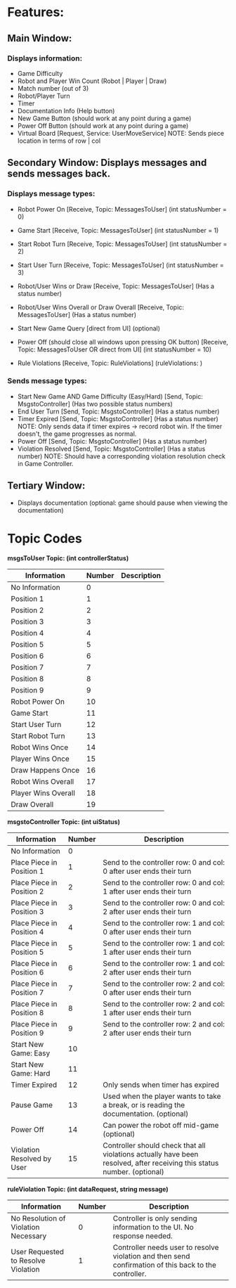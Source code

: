 # Features:

## Main Window:
### Displays information:
  - Game Difficulty 
  - Robot and Player Win Count (Robot | Player | Draw) 
  - Match number (out of 3)
  - Robot/Player Turn
  - Timer
  - Documentation Info (Help button)
  - New Game Button (should work at any point during a game)
  - Power Off Button (should work at any point during a game) 
  - Virtual Board [Request, Service: UserMoveService] NOTE: Sends piece location in terms of row | col  
  

## Secondary Window: Displays messages and sends messages back.
### Displays message types:
  - Robot Power On [Receive, Topic: MessagesToUser] (int statusNumber = 0)
  - Game Start [Receive, Topic: MessagesToUser] (int statusNumber = 1)
  - Start Robot Turn [Receive, Topic: MessagesToUser] (int statusNumber = 2)
  - Start User Turn [Receive, Topic: MessagesToUser] (int statusNumber = 3)
  - Robot/User Wins or Draw [Receive, Topic: MessagesToUser] (Has a status number)
  - Robot/User Wins Overall or Draw Overall [Receive, Topic: MessagesToUser] (Has a status number)
  - Start New Game Query [direct from UI] (optional)
  - Power Off (should close all windows upon pressing OK button) [Receive, Topic: MessagesToUser OR direct from UI] (int statusNumber = 10)
  
  - Rule Violations [Receive, Topic: RuleViolations] (ruleViolations: )
### Sends message types:
  - Start New Game AND Game Difficulty (Easy/Hard) [Send, Topic: MsgstoController] (Has two possible status numbers)
  - End User Turn [Send, Topic: MsgstoController] (Has a status number)
  - Timer Expired [Send, Topic: MsgstoController] (Has a status number) NOTE: Only sends data if timer expires -> record robot win. If the timer doesn't, the game progresses as normal.
  - Power Off [Send, Topic: MsgstoController] (Has a status number)
  - Violation Resolved [Send, Topic: MsgstoController] (Has a status number) NOTE: Should have a corresponding violation resolution check in Game Controller.
  
## Tertiary Window:
  - Displays documentation (optional: game should pause when viewing the documentation)  
 
 
# Topic Codes
**msgsToUser Topic: (int controllerStatus)**

| **Information**     | **Number** | **Description** |
|---------------------|------------|-----------------|
| No Information      | 0          |                 |
| Position 1          | 1          |                 |
| Position 2          | 2          |                 |
| Position 3          | 3          |                 |
| Position 4          | 4          |                 |
| Position 5          | 5          |                 |
| Position 6          | 6          |                 |
| Position 7          | 7          |                 |
| Position 8          | 8          |                 |
| Position 9          | 9          |                 |
| Robot Power On      | 10         |                 |
| Game Start          | 11         |                 |
| Start User Turn     | 12         |                 |
| Start Robot Turn    | 13         |                 |
| Robot Wins Once     | 14         |                 |
| Player Wins Once    | 15         |                 |
| Draw Happens Once   | 16         |                 |
| Robot Wins Overall  | 17         |                 |
| Player Wins Overall | 18         |                 |
| Draw Overall        | 19         |                 |

**msgstoController Topic: (int uiStatus)**

| **Information**            | **Number** | **Description**                                                                                                         |
|----------------------------|------------|-------------------------------------------------------------------------------------------------------------------------|
| No Information             | 0          |                                                                                                                         |
| Place Piece in Position 1  | 1          | Send to the controller row: 0 and col: 0 after user ends their turn                                                     |
| Place Piece in Position 2  | 2          | Send to the controller row: 0 and col: 1 after user ends their turn                                                     |
| Place Piece in Position 3  | 3          | Send to the controller row: 0 and col: 2 after user ends their turn                                                     |
| Place Piece in Position 4  | 4          | Send to the controller row: 1 and col: 0 after user ends their turn                                                     |
| Place Piece in Position 5  | 5          | Send to the controller row: 1 and col: 1 after user ends their turn                                                     |
| Place Piece in Position 6  | 6          | Send to the controller row: 1 and col: 2 after user ends their turn                                                     |
| Place Piece in Position 7  | 7          | Send to the controller row: 2 and col: 0 after user ends their turn                                                     |
| Place Piece in Position 8  | 8          | Send to the controller row: 2 and col: 1 after user ends their turn                                                     |
| Place Piece in Position 9  | 9          | Send to the controller row: 2 and col: 2 after user ends their turn                                                     |
| Start New Game: Easy       | 10         |                                                                                                                         |
| Start New Game: Hard       | 11         |                                                                                                                         |
| Timer Expired              | 12         | Only sends when timer has expired                                                                                       |
| Pause Game                 | 13         | Used when the player wants to take a break, or is reading the documentation. (optional)                                 |
| Power Off                  | 14         | Can power the robot off mid-game (optional)                                                                             |
| Violation Resolved by User | 15         | Controller should check that all violations actually have been resolved, after receiving this status number. (optional) |

**ruleViolation Topic: (int dataRequest, string message)**

| **Information**                      | **Number** | **Description**                                                                                       |
|--------------------------------------|------------|-------------------------------------------------------------------------------------------------------|
| No Resolution of Violation Necessary | 0          | Controller is only sending information to the UI. No response needed.                                 |
| User Requested to Resolve Violation  | 1          | Controller needs user to resolve violation and then send confirmation of this back to the controller. |
